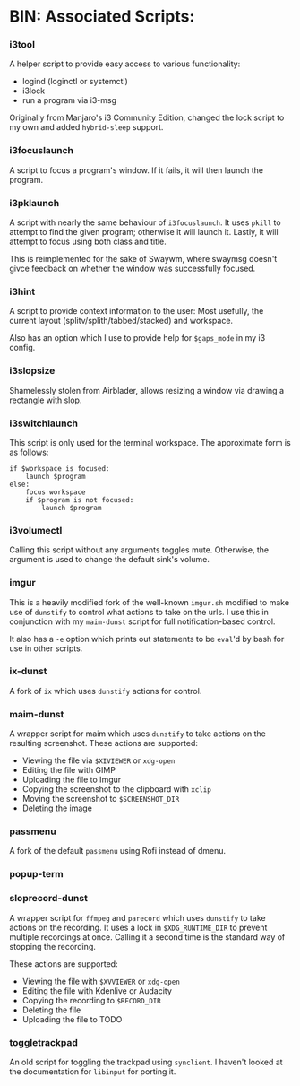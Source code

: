 # BIN: Associated Scripts:

### i3tool

A helper script to provide easy access to various functionality: 

* logind (loginctl or systemctl)
* i3lock
* run a program via i3-msg

Originally from Manjaro's i3 Community Edition, changed the lock script to my own and added `hybrid-sleep` support.

### i3focuslaunch

A script to focus a program's window.  If it fails, it will then launch the program.

### i3pklaunch

A script with nearly the same behaviour of `i3focuslaunch`.
It uses `pkill` to attempt to find the given program; otherwise it will launch it.
Lastly, it will attempt to focus using both class and title.

This is reimplemented for the sake of Swaywm, where swaymsg doesn't givce feedback on whether the window was successfully focused.

### i3hint

A script to provide context information to the user:  Most usefully, the current layout (splitv/splith/tabbed/stacked) and workspace.

Also has an option which I use to provide help for `$gaps_mode` in my i3 config.

### i3slopsize

Shamelessly stolen from Airblader, allows resizing a window via drawing a rectangle with slop.


### i3switchlaunch

This script is only used for the terminal workspace.  The approximate form is as follows:

```
if $workspace is focused:
    launch $program
else:
    focus workspace
    if $program is not focused:
        launch $program
```

### i3volumectl

Calling this script without any arguments toggles mute.  Otherwise, the argument is used to change the default sink's volume.


### imgur

This is a heavily modified fork of the well-known `imgur.sh` modified to make use of `dunstify` to control what actions to take on the urls.  I use this in conjunction with my `maim-dunst` script for full notification-based control.

It also has a `-e` option which prints out statements to be `eval`'d by bash for use in other scripts.

### ix-dunst

A fork of `ix` which uses `dunstify` actions for control.


### maim-dunst

A wrapper script for maim which uses `dunstify` to take actions on the resulting screenshot.  These actions are supported:

* Viewing the file via `$XIVIEWER` or `xdg-open`
* Editing the file with GIMP
* Uploading the file to Imgur
* Copying the screenshot to the clipboard with `xclip`
* Moving the screenshot to `$SCREENSHOT_DIR`
* Deleting the image

### passmenu

A fork of the default `passmenu` using Rofi instead of dmenu.


### popup-term

### sloprecord-dunst

A wrapper script for `ffmpeg` and `parecord` which uses `dunstify` to take actions on the recording.  It uses a lock in `$XDG_RUNTIME_DIR` to prevent multiple recordings at once.  Calling it a second time is the standard way of stopping the recording.

These actions are supported:

* Viewing the file with `$XVVIEWER` or `xdg-open`
* Editing the file with Kdenlive or Audacity
* Copying the recording to `$RECORD_DIR`
* Deleting the file
* Uploading the file to TODO

### toggletrackpad

An old script for toggling the trackpad using `synclient`.  I haven't looked at the documentation for `libinput` for porting it.
